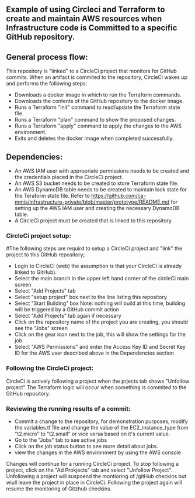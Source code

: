 ## Example of using Circleci and Terraform to create and maintain AWS resources when Infrastructure code is Committed to a specific GitHub repository.

## General process flow:
This repository is "linked" to a CircleCi project that monitors for GitHub commits. When an artifact is commited to the repository, CircleCi wakes up and performs the following steps:

- Downloads a docker image in which to run the Terraform commands.
- Downloads the contents of the GitHub repository to the docker image.
- Runs a Terraform "init" command to read/update the Terraform state file.
- Runs a Terraform "plan" command to show the proposed changes.
- Runs a Terraform "apply" command to apply the changes to the AWS environment.
- Exits and deletes the docker image when completed successfully.

## Dependencies:
- An AWS IAM user with appropriate permissions needs to be created and the credentials placed in the CircleCi project.
- An AWS S3 bucket needs to be created to store Terraform state file.
- An AWS DynamoDB table needs to be created to maintain lock state for the Teraform state file.
Refer to https://github.com/ca-mmis/infrastructure-private/blob/master/prototype/README.md for setting up the AWS IAM user and creating the necessary DynamoDB table.
- A CircleCi project must be created that is linked to this repository.

### CircleCi project setup:
#The following steps are requird to setup a CircleCi project and "link" the project to this GitHub repository;

- Login to CircleCi (web) the assumption is that your CircleCi is already linked to GitHub).
- Select the main branch in the upper left hand corner of the circleCi main screen
- Select "Add Projects" tab
- Select "setup project" box next to the line listing this repository
- Select "Start Building" box 
  Note: nothing will build at this time, building will be triggered by a GitHub commit action
- Select "Add Projects" tab again if necessary
- Click on the repository name of the project you are creating, you should see the "Jobs" screen
- Click on the gear icon next to the job, this will show the settings for the job
- Select "AWS Permissions" and enter the Access Key ID and Secret Key ID for the AWS user described above in the Dependencies section

### Following the CircleCi project:

CircleCi is actively following a project when the prjects tab shows "Unfollow project"
The Terraform logic will occur when something is commited to the GitHub repository.

### Reviewing the running results of a commit:
- Commit a change to the repository, for demonstration purposes, modify the variables.tf file and change the value of the EC2_instance_type from "t2.micro" to "t2.small" or vice versa based on it's current value.
- Go to the "Jobs" tab to see active jobs
- Click on the job status button to see more detail about jobs.
- view the changes in the AWS environment by using the AWS console

Changes will continue for a running CircleCi project.
To stop following a project, click on the "Ad Prokjects" tab and select "Unfollow Project". Unfollowing a project will suspoend the montioring of /gitHub checkins but wiull leave the project in place in CircleCi. Following the project again will resume the monitoring of Gitzhub checkins.

